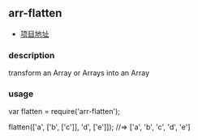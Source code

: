 ## arr-flatten
- [项目地址](https://github.com/jonschlinkert/arr-flatten/blob/master/index.js)

### description
transform an Array or Arrays into an Array


### usage
var flatten = require('arr-flatten');

flatten(['a', ['b', ['c']], 'd', ['e']]);
//=> ['a', 'b', 'c', 'd', 'e']
